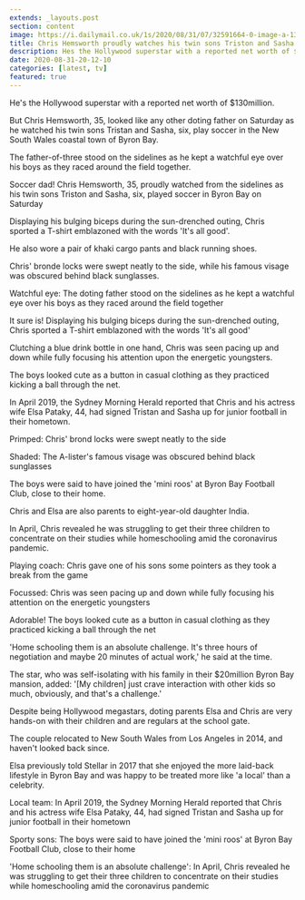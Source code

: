 ```yaml
---
extends: _layouts.post
section: content
image: https://i.dailymail.co.uk/1s/2020/08/31/07/32591664-0-image-a-132_1598854796989.jpg 
title: Chris Hemsworth proudly watches his twin sons Triston and Sasha play soccer in Byron Bay   
description: Hes the Hollywood superstar with a reported net worth of $130million.  
date: 2020-08-31-20-12-10 
categories: [latest, tv] 
featured: true 
--- 
```

He's the Hollywood superstar with a reported net worth of $130million. 

But Chris Hemsworth, 35, looked like any other doting father on Saturday as he watched his twin sons Tristan and Sasha, six, play soccer in the New South Wales coastal town of Byron Bay. 

The father-of-three stood on the sidelines as he kept a watchful eye over his boys as they raced around the field together. 

Soccer dad! Chris Hemsworth, 35, proudly watched from the sidelines as his twin sons Triston and Sasha, six, played soccer in Byron Bay on Saturday 

Displaying his bulging biceps during the sun-drenched outing, Chris sported a T-shirt emblazoned with the words 'It's all good'. 

He also wore a pair of khaki cargo pants and black running shoes. 

Chris' bronde locks were swept neatly to the side, while his famous visage was obscured behind black sunglasses.  

Watchful eye: The doting father stood on the sidelines as he kept a watchful eye over his boys as they raced around the field together

It sure is! Displaying his bulging biceps during the sun-drenched outing, Chris sported a T-shirt emblazoned with the words 'It's all good'

Clutching a blue drink bottle in one hand, Chris was seen pacing up and down while fully focusing his attention upon the energetic youngsters. 

The boys looked cute as a button in casual clothing as they practiced kicking a ball through the net. 

In April 2019, the Sydney Morning Herald reported that Chris and his actress wife Elsa Pataky, 44, had signed Tristan and Sasha up for junior football in their hometown.

Primped: Chris' brond locks were swept neatly to the side

Shaded: The A-lister's famous visage was obscured behind black sunglasses

The boys were said to have joined the 'mini roos' at Byron Bay Football Club, close to their home. 

Chris and Elsa are also parents to eight-year-old daughter India.  

In April, Chris revealed he was struggling to get their three children to concentrate on their studies while homeschooling amid the coronavirus pandemic.

Playing coach: Chris gave one of his sons some pointers as they took a break from the game

Focussed: Chris was seen pacing up and down while fully focusing his attention on the energetic youngsters

Adorable! The boys looked cute as a button in casual clothing as they practiced kicking a ball through the net

'Home schooling them is an absolute challenge. It's three hours of negotiation and maybe 20 minutes of actual work,' he said at the time.

The star, who was self-isolating with his family in their $20million Byron Bay mansion, added: '[My children] just crave interaction with other kids so much, obviously, and that's a challenge.'

Despite being Hollywood megastars, doting parents Elsa and Chris are very hands-on with their children and are regulars at the school gate. 

The couple relocated to New South Wales from Los Angeles in 2014, and haven't looked back since. 

Elsa previously told Stellar in 2017 that she enjoyed the more laid-back lifestyle in Byron Bay and was happy to be treated more like 'a local' than a celebrity.  

Local team: In April 2019, the Sydney Morning Herald reported that Chris and his actress wife Elsa Pataky, 44, had signed Tristan and Sasha up for junior football in their hometown

Sporty sons: The boys were said to have joined the 'mini roos' at Byron Bay Football Club, close to their home 

'Home schooling them is an absolute challenge': In April, Chris revealed he was struggling to get their three children to concentrate on their studies while homeschooling amid the coronavirus pandemic

